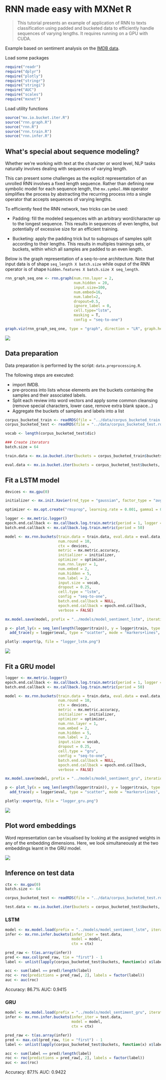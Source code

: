 RNN made easy with MXNet R
================

> This tutorial presents an example of application of RNN to texts classification using padded and bucketed data to efficiently handle sequences of varying lengths. It requires running on a GPU with CUDA.

Example based on sentiment analysis on the [IMDB data](http://ai.stanford.edu/~amaas/data/sentiment/).

Load some packages

``` r
require("readr")
require("dplyr")
require("plotly")
require("stringr")
require("stringi")
require("AUC")
require("scales")
require("mxnet")
```

Load utility functions

``` r
source("mx.io.bucket.iter.R")
source("rnn.graph.R")
source("rnn.R")
source("rnn.train.R")
source("rnn.infer.R")
```

What's special about sequence modeling?
---------------------------------------

Whether we're working with text at the character or word level, NLP tasks naturally involves dealing with sequences of varying length.

This can present some challenges as the explicit representation of an unrolled RNN involves a fixed length sequence. Rather than defining new symbolic model for each sequence length, the `mx.symbol.RNN` operator simplifies the process by abstracting the recurring process into a single operator that accepts sequences of varying lengths.

To efficiently feed the RNN network, two tricks can be used:

-   Padding: fill the modeled sequences with an arbitrary word/character up to the longest sequence. This results in sequences of even lengths, but potentially of excessive size for an efficient training.

-   Bucketing: apply the padding trick but to subgroups of samples split according to their lengths. This results in multiples trainings sets, or buckets, within which all samples are padded to an even length.

Below is the graph representation of a seq-to-one architecture. Note that input data is of shape `seq_length X batch.size` while ouput of the RNN operator is of shape `hidden.features X batch.size X seq_length`.

``` r
rnn_graph_seq_one <- rnn.graph(num.rnn.layer = 2, 
                               num.hidden = 20,
                               input.size=100,
                               num.embed=16, 
                               num.label=2,
                               dropout=0.5, 
                               ignore_label = 0,
                               cell.type="lstm",
                               masking = T,
                               config = "seq-to-one")

graph.viz(rnn_graph_seq_one, type = "graph", direction = "LR", graph.height.px = 200, graph.width.px = 800, shape=c(5, 64))
```

![](RNN_revamp_blog_files/figure-markdown_github-ascii_identifiers/unnamed-chunk-3-1.png)

Data preparation
----------------

Data preparation is performed by the script: `data.preprocessing.R`.

The following steps are executed:

-   import IMDB.
-   pre-process into lists whose elements are the buckets containing the samples and their associated labels.
-   Split each review into word vectors and apply some common cleansing (remove special characters, lower case, remove extra blank space...)
-   Aggregate the buckets of samples and labels into a list

``` r
corpus_bucketed_train <- readRDS(file = "../data/corpus_bucketed_train.rds")
corpus_bucketed_test <- readRDS(file = "../data/corpus_bucketed_test.rds")

vocab <- length(corpus_bucketed_test$dic)

### Create iterators
batch.size = 64

train.data <- mx.io.bucket.iter(buckets = corpus_bucketed_train$buckets, batch.size = batch.size, data.mask.element = 0, shuffle = TRUE)

eval.data <- mx.io.bucket.iter(buckets = corpus_bucketed_test$buckets, batch.size = batch.size, data.mask.element = 0, shuffle = FALSE)
```

Fit a LSTM model
----------------

``` r
devices <- mx.gpu(0)

initializer <- mx.init.Xavier(rnd_type = "gaussian", factor_type = "avg", magnitude = 2.5)

optimizer <- mx.opt.create("rmsprop", learning.rate = 0.001, gamma1 = 0.95, gamma2 = 0.9, wd = 1e-4, clip_gradient=NULL, rescale.grad=1/batch.size)

logger <- mx.metric.logger()
epoch.end.callback <- mx.callback.log.train.metric(period = 1, logger = logger)
batch.end.callback <- mx.callback.log.train.metric(period = 50)

model <- mx.rnn.buckets(train.data = train.data, eval.data = eval.data,
                        num.round = 10, 
                        ctx = devices, 
                        metric = mx.metric.accuracy, 
                        initializer = initializer, 
                        optimizer = optimizer, 
                        num.rnn.layer = 1, 
                        num.embed = 2, 
                        num.hidden = 5, 
                        num.label = 2, 
                        input.size = vocab, 
                        dropout = 0.25,
                        cell.type = "lstm", 
                        config = "seq-to-one", 
                        batch.end.callback = NULL, 
                        epoch.end.callback = epoch.end.callback,
                        verbose = FALSE)

mx.model.save(model, prefix = "../models/model_sentiment_lstm", iteration = 10)

p <- plot_ly(x = seq_len(length(logger$train)), y = logger$train, type = "scatter", mode = "markers+lines", name = "train") %>% 
  add_trace(y = logger$eval, type = "scatter", mode = "markers+lines", name = "eval")

plotly::export(p, file = "logger_lstm.png")
```

![](logger_lstm.png)

Fit a GRU model
---------------

``` r
logger <- mx.metric.logger()
epoch.end.callback <- mx.callback.log.train.metric(period = 1, logger = logger)
batch.end.callback <- mx.callback.log.train.metric(period = 50)

model <- mx.rnn.buckets(train.data = train.data, eval.data = eval.data,
                        num.round = 10, 
                        ctx = devices, 
                        metric = mx.metric.accuracy, 
                        initializer = initializer, 
                        optimizer = optimizer, 
                        num.rnn.layer = 1, 
                        num.embed = 2, 
                        num.hidden = 5, 
                        num.label = 2, 
                        input.size = vocab, 
                        dropout = 0.25,
                        cell.type = "gru", 
                        config = "seq-to-one", 
                        batch.end.callback = NULL, 
                        epoch.end.callback = epoch.end.callback,
                        verbose = FALSE)

mx.model.save(model, prefix = "../models/model_sentiment_gru", iteration = 10)

p <- plot_ly(x = seq_len(length(logger$train)), y = logger$train, type = "scatter", mode = "markers+lines", name = "train") %>% 
  add_trace(y = logger$eval, type = "scatter", mode = "markers+lines", name = "eval")

plotly::export(p, file = "logger_gru.png")
```

![](logger_gru.png)

Plot word embeddings
--------------------

Word representation can be visualised by looking at the assigned weights in any of the embedding dimensions. Here, we look simultaneously at the two embeddings learnt in the GRU model.

![](RNN_revamp_blog_files/figure-markdown_github-ascii_identifiers/unnamed-chunk-7-1.png)

Inference on test data
----------------------

``` r
ctx <- mx.gpu(0)
batch.size <- 64

corpus_bucketed_test <- readRDS(file = "../data/corpus_bucketed_test.rds")

test.data <- mx.io.bucket.iter(buckets = corpus_bucketed_test$buckets, batch.size = batch.size, data.mask.element = 0, shuffle = FALSE)
```

### LSTM

``` r
model <- mx.model.load(prefix = "../models/model_sentiment_lstm", iteration = 10)
infer <- mx.rnn.infer.buckets(infer_iter = test.data, 
                              model = model,
                              ctx = ctx)

pred_raw <- t(as.array(infer))
pred <- max.col(pred_raw, tie = "first") - 1
label <- unlist(lapply(corpus_bucketed_test$buckets, function(x) x$label))

acc <- sum(label == pred)/length(label)
roc <- roc(predictions = pred_raw[, 2], labels = factor(label))
auc <- auc(roc)
```

Accuracy: 86.7%
AUC: 0.9415

### GRU

``` r
model <- mx.model.load(prefix = "../models/model_sentiment_gru", iteration = 10)
infer <- mx.rnn.infer.buckets(infer_iter = test.data, 
                              model = model,
                              ctx = ctx)

pred_raw <- t(as.array(infer))
pred <- max.col(pred_raw, tie = "first") - 1
label <- unlist(lapply(corpus_bucketed_test$buckets, function(x) x$label))

acc <- sum(label == pred)/length(label)
roc <- roc(predictions = pred_raw[, 2], labels = factor(label))
auc <- auc(roc)
```

Accuracy: 87.1%
AUC: 0.9422
